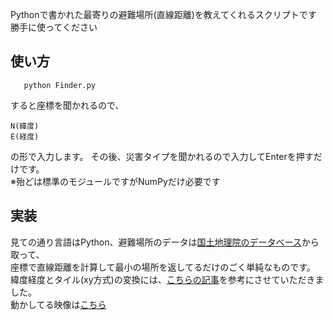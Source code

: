 Pythonで書かれた最寄りの避難場所(直線距離)を教えてくれるスクリプトです 勝手に使ってください  
## 使い方
```
   python Finder.py
```
すると座標を聞かれるので、
```
N(緯度)
E(経度)
```
の形で入力します。
その後、災害タイプを聞かれるので入力してEnterを押すだけです。  
※殆どは標準のモジュールですがNumPyだけ必要です

## 実装
見ての通り言語はPython、避難場所のデータは[国土地理院のデータベース](http://maps.gsi.go.jp/development/ichiran.html#skhb)から取って、  
座標で直線距離を計算して最小の場所を返してるだけのごく単純なものです。
緯度経度とタイル(xy方式)の変換には、[こちらの記事](https://qiita.com/kobakou/items/4a5840542e74860a6b1b)を参考にさせていただきました。  
動かしてる映像は[こちら](https://twitter.com/Chaha1n/status/1263733052435357696?s=20)
